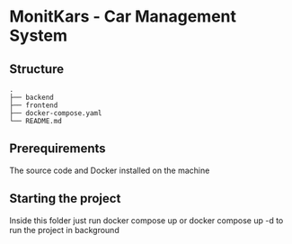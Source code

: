 # MonitKars - Car Management System

## Structure

```text
.
├── backend
├── frontend
├── docker-compose.yaml
└── README.md
```

## Prerequirements

The source code and Docker installed on the machine

## Starting the project

Inside this folder just run docker compose up or docker compose up -d to run the project in background
